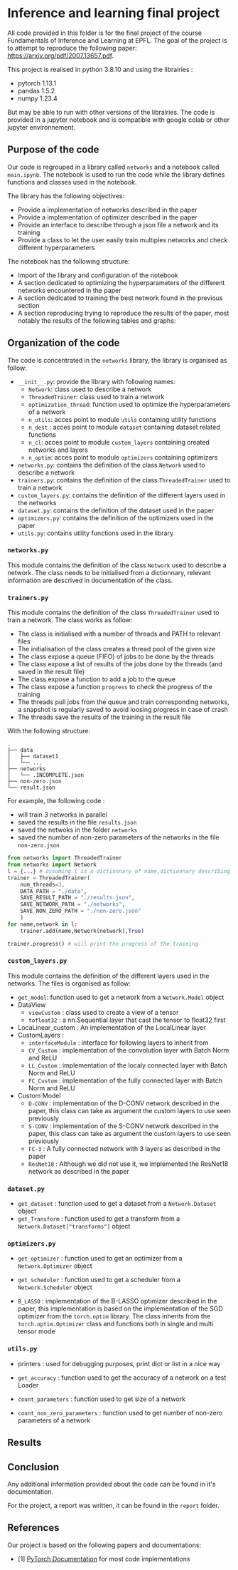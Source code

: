 # Inference and learning final project
All code provided in this folder is for the final project of the course Fundamentals of Inference and Learning at EPFL. 
The goal of the project is to attempt to reproduce the following paper: https://arxiv.org/pdf/2007.13657.pdf. 

This project is realised in python 3.8.10 and using the librairies :
- pytorch 1.13.1
- pandas 1.5.2
- numpy 1.23.4

But may be able to run with other versions of the librairies.
The code is provided in a jupyter notebook and is compatible with google colab or other jupyter environnement.

## Purpose of the code 
Our code is regrouped in a library called `networks` and a notebook called `main.ipynb`. The notebook is used to run the code while the library defines functions and classes used in the notebook.

The library has the following objectives:
- Provide a implementation of networks described in the paper
- Provide a implementation of optimizer described in the paper
- Provide an interface to describe through a json file a network and its training
- Provide a class to let the user easily train multiples networks and check different hyperparameters

The notebook has the following structure:
- Import of the library and configuration of the notebook
- A section dedicated to optimizing the hyperparameters of the different networks encountered in the paper
- A section dedicated to training the best network found in the previous section
- A section reproducing trying to reproduce the results of the paper, most notably the results of the following tables and graphs:

## Organization of the code
The code is concentrated in the `networks` library, the library is organised as follow:
- `__init__.py`: provide the library with following names:
    - `Network`: class used to describe a network
    - `ThreadedTrainer`: class used to train a network
    - `optimization_thread`: function used to optimize the hyperparameters of a network
    - `n_utils`: acces point to module `utils` containing utility functions
    - `n_dest` : acces point to module `dataset` containing dataset related functions
    - `n_cl`: acces point to module `custom_layers` containing created networks and layers
    - `n_optim`: acces point to module `optimizers`  containing optimizers
- `networks.py`: contains the definition of the class `Network` used to describe a network
- `trainers.py`: contains the definition of the class `ThreadedTrainer` used to train a network
- `custom_layers.py`: contains the definition of the different layers used in the networks
- `dataset.py`: contains the definition of the dataset used in the paper
- `optimizers.py`: contains the definition of the optimizers used in the paper
- `utils.py`: contains utility functions used in the library

### `networks.py`
This module contains the definition of the class `Network` used to describe a network. The class needs to be initialised from a dictionnary, relevant information are descrived in documentation of the class.
### `trainers.py`
This module contains the definition of the class `ThreadedTrainer` used to train a network. The class works as follow:
- The class is initialised with a number of threads and PATH to relevant files
- The initialisation of the class creates a thread pool of the given size
- The class expose a queue (FIFO) of jobs to be done by the threads
- The class expose a list of results of the jobs done by the threads (and saved in the result file)
- The class expose a function to add a job to the queue
- The class expose a function `progress` to check the progress of the training
- The threads pull jobs from the queue and train corresponding networks, a snapshot is regularly saved to avoid loosing progress in case of crash
- The threads save the results of the training in the result file

With the following structure:
```
.
├── data
│   ├── dataset1
│   └── ...   
├── networks
│   └── .INCOMPLETE.json
├── non-zero.json
└── result.json
```

For example, the following code : 
- will train 3 networks in parallel
- saved the results in the file `results.json`
- saved the netwoks in the folder `networks`
- saved the number of non-zero parameters of the networks in the file `non-zero.json`

```python
from networks import ThreadedTrainer
from networks import Network
l = {...} # assuming l is a dictionnary of name,dictionnary describing networks according to the documentation of the class Network
trainer = ThreadedTrainer(
    num_threads=3, 
    DATA_PATH = "./data",
    SAVE_RESULT_PATH = "./results.json",
    SAVE_NETWORK_PATH = "./networks",
    SAVE_NON_ZERO_PATH = "./non-zero.json"
    )
for name,network in l:
    trainer.add(name,Network(network),True)

trainer.progress() # will print the progress of the training
```


### `custom_layers.py`
This module contains the definition of the different layers used in the networks. The files is organised as follow:
- `get_model`: function used to get a network from a `Network.Model` object
- DataView
    - `viewCustom` : class used to create a view of a tensor
    - `tofloat32` : a nn.Sequential layer that cast the tensor to float32 first
- LocaLinear_custom : An implementation of the LocalLinear layer
- CustomLayers : 
    - `interfaceModule` : interface for following layers to inherit from
    - `CV_Custom` : implementation of the convolution layer with Batch Norm and ReLU
    - `LL_Custom` : implementation of the localy connected layer with Batch Norm and ReLU
    - `FC_Custom` : implementation of the fully connected layer with Batch Norm and ReLU
- Custom Model
    - `D-CONV` : implementation of the D-CONV network described in the paper, this class can take as argument the custom layers to use seen previously
    - `S-CONV` : implementation of the S-CONV network described in the paper, this class can take as argument the custom layers to use seen previously
    - `FC-3` : A fully connected network with 3 layers as described in the paper
    - `ResNet18` : Although we did not use it, we implemented the ResNet18 network as described in the paper

### `dataset.py`
- `get_dataset` : function used to get a dataset from a `Network.Dataset` object
- `get_Transform` : function used to get a transform from a `Network.Dataset["transforms"]` object

### `optimizers.py`
- `get_optimizer` : function used to get an optimizer from a `Network.Optimizer` object
- `get_scheduler` : function used to get a scheduler from a `Network.Scheduler` object

- `B_LASSO` : implementation of the B-LASSO optimizer described in the paper, this implementation is based on the implementation of the SGD optimizer from the `torch.optim` library. The class inherits from the `torch.optim.Optimizer` class and functions both in single and multi tensor mode


### `utils.py`
- printers : used for debugging purposes, print dict or list in a nice way

- `get_accuracy` : function used to get the accuracy of a network on a test Loader
- `count_parameters` : function used to get size of a network
- `count_non_zero_parameters` : function used to get number of non-zero parameters of a network


## Results

## Conclusion
Any additional information provided about the code can be found in it's documentation.

For the project, a report was written, it can be found in the `report` folder.
## References
Our project is based on the following papers and documentations:
- [1] [PyTorch Documentation](https://pytorch.org/docs/stable/index.html)
    for most code implementations
